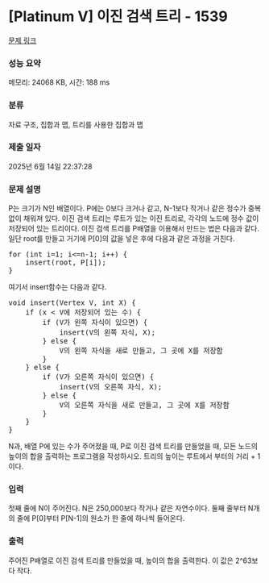 # [Platinum V] 이진 검색 트리 - 1539 

[문제 링크](https://www.acmicpc.net/problem/1539) 

### 성능 요약

메모리: 24068 KB, 시간: 188 ms

### 분류

자료 구조, 집합과 맵, 트리를 사용한 집합과 맵

### 제출 일자

2025년 6월 14일 22:37:28

### 문제 설명

<p>P는 크기가 N인 배열이다. P에는 0보다 크거나 같고, N-1보다 작거나 같은 정수가 중복 없이 채워져 있다. 이진 검색 트리는 루트가 있는 이진 트리로, 각각의 노드에 정수 값이 저장되어 있는 트리이다. 이진 검색 트리를 P배열을 이용해서 만드는 법은 다음과 같다. 일단 root를 만들고 거기에 P[0]의 값을 넣은 후에 다음과 같은 과정을 거친다.</p>

<pre>for (int i=1; i<=n-1; i++) {
    insert(root, P[i]);
}
</pre>

<p>여기서 insert함수는 다음과 같다.</p>

<pre>void insert(Vertex V, int X) {
    if (x < V에 저장되어 있는 수) {
        if (V가 왼쪽 자식이 있으면) {
            insert(V의 왼쪽 자식, X);
        } else {
            V의 왼쪽 자식을 새로 만들고, 그 곳에 X를 저장함
        }
    } else {
        if (V가 오른쪽 자식이 있으면) {
            insert(V의 오른쪽 자식, X);
        } else {
            V의 오른쪽 자식을 새로 만들고, 그 곳에 X를 저장함
        }
    }
}
</pre>

<p>N과, 배열 P에 있는 수가 주어졌을 때, P로 이진 검색 트리를 만들었을 때, 모든 노드의 높이의 합을 출력하는 프로그램을 작성하시오. 트리의 높이는 루트에서 부터의 거리 + 1이다.</p>

### 입력 

 <p>첫째 줄에 N이 주어진다. N은 250,000보다 작거나 같은 자연수이다. 둘째 줄부터 N개의 줄에 P[0]부터 P[N-1]의 원소가 한 줄에 하나씩 들어온다.</p>

### 출력 

 <p>주어진 P배열로 이진 검색 트리를 만들었을 때, 높이의 합을 출력한다. 이 값은 2^63보다 작다.</p>

